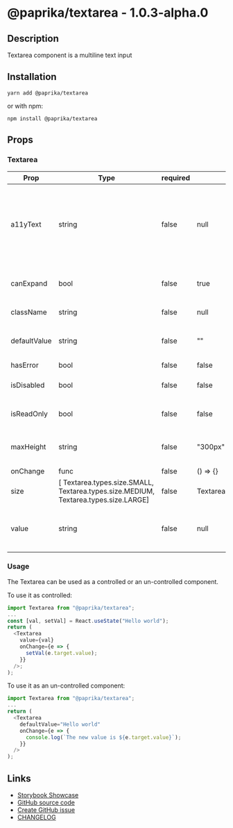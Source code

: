 <!-- start: Autogenerated - do not modify -->

# @paprika/textarea - 1.0.3-alpha.0

## Description

Textarea component is a multiline text input

## Installation

```
yarn add @paprika/textarea
```

or with npm:

```
npm install @paprika/textarea
```

## Props

### Textarea

| Prop         | Type                                                                                | required | default                    | Description                                                                                         |
| ------------ | ----------------------------------------------------------------------------------- | -------- | -------------------------- | --------------------------------------------------------------------------------------------------- |
| a11yText     | string                                                                              | false    | null                       | Descriptive a11y text for assistive technologies. By default, text from children node will be used. |
| canExpand    | bool                                                                                | false    | true                       | Indicate if the textarea is expandable                                                              |
| className    | string                                                                              | false    | null                       | Sets class name                                                                                     |
| defaultValue | string                                                                              | false    | ""                         | Do not use in conjunction with value prop                                                           |
| hasError     | bool                                                                                | false    | false                      |                                                                                                     |
| isDisabled   | bool                                                                                | false    | false                      | If the textarea is disabled                                                                         |
| isReadOnly   | bool                                                                                | false    | false                      | If the textarea is read-only                                                                        |
| maxHeight    | string                                                                              | false    | "300px"                    | Indicates the maximum height of the textarea                                                        |
| onChange     | func                                                                                | false    | () => {}                   |                                                                                                     |
| size         | [ Textarea.types.size.SMALL, Textarea.types.size.MEDIUM, Textarea.types.size.LARGE] | false    | Textarea.types.size.MEDIUM |                                                                                                     |
| value        | string                                                                              | false    | null                       | Do not use in conjunction with defaultValue prop                                                    |

<!-- end: Autogenerated - do not modify -->
<!-- content -->

### Usage

The Textarea can be used as a controlled or an un-controlled component.

To use it as controlled:

```js
import Textarea from "@paprika/textarea";
...
const [val, setVal] = React.useState("Hello world");
return (
  <Textarea
    value={val}
    onChange={e => {
      setVal(e.target.value);
    }}
  />;
);
```

To use it as an un-controlled component:

```js
import Textarea from "@paprika/textarea";
...
return (
  <Textarea
    defaultValue="Hello world"
    onChange={e => {
      console.log(`The new value is ${e.target.value}`);
    }}
  />
);
```

<!-- eoContent -->

## Links

- [Storybook Showcase](https://paprika.highbond.com/?path=/story/forms-textarea--showcase)
- [GitHub source code](https://github.com/acl-services/paprika/tree/master/packages/Textarea/src)
- [Create GitHub issue](https://github.com/acl-services/paprika/issues/new?label=[]&title=@paprika/textarea%20[help]:%20your%20short%20description&body=%0A%23%20Help%20wanted%0A%0A%23%23%20Please%20write%20your%20question.%0A*A%20clear%20and%20concise%20description%20of%20what%20the%20question%20is*%0A%0A%23%23%20Additional%20context%0A*Add%20any%20other%20context%20or%20screenshots%20about%20your%20question%20here.*%0A)
- [CHANGELOG](https://github.com/acl-services/paprika/tree/master/packages/Textarea/CHANGELOG.md)
